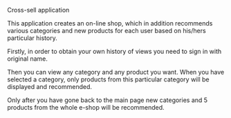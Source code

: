 Cross-sell application

This application creates an on-line shop, which in addition recommends various categories and new products for each user based on his/hers particular history. 

Firstly, in order to obtain your own history of views you need to sign in with original name.

Then you can view any category and any product you want. When you have selected a category, only products from this particular category will be displayed and recommended. 

Only after you have gone back to the main page new categories and 5 products from the whole e-shop will be recommended.

